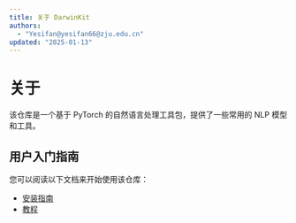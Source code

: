 ```yaml
---
title: 关于 DarwinKit
authors:
  - "Yesifan@yesifan66@zju.edu.cn"
updated: "2025-01-13"
---
```

# 关于
该仓库是一个基于 PyTorch 的自然语言处理工具包，提供了一些常用的 NLP 模型和工具。

## 用户入门指南
您可以阅读以下文档来开始使用该仓库：
- [安装指南](../2.User-guide/1.Installation-guide.md)
- [教程](../2.User-guide/2.How-use-web.md)